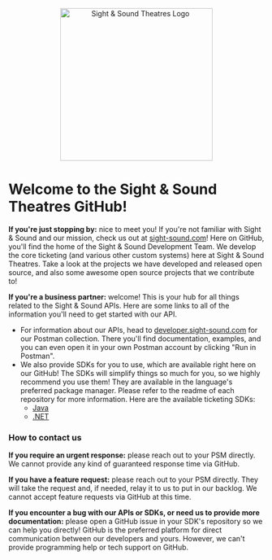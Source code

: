 <p align="center">
  <picture>
    <source media="(prefers-color-scheme: dark)" srcset="https://assets.kontent.sight-sound.com/abe78845-d122-008b-9f9a-d2c272d10c67/0ab9940f-ac72-4971-8539-0bcc2f3db906/S&S_4C_Reverse.png">
    <source media="(prefers-color-scheme: light)" srcset="https://assets.kontent.sight-sound.com/abe78845-d122-008b-9f9a-d2c272d10c67/07242a4c-5986-44f6-b89d-710571af5071/S&S_4C_Positive.png">
    <img alt="Sight &amp; Sound Theatres Logo" width="300px" src="https://assets.kontent.sight-sound.com/abe78845-d122-008b-9f9a-d2c272d10c67/07242a4c-5986-44f6-b89d-710571af5071/S&S_4C_Positive.png">
  </picture>
</p>

# Welcome to the Sight &amp; Sound Theatres GitHub!

**If you're just stopping by:** nice to meet you! If you're not familiar with Sight &amp; Sound and our mission, check us out at [sight-sound.com](https://sight-sound.com)! Here on GitHub, you'll find the home of the Sight &amp; Sound Development Team. We develop the core ticketing (and various other custom systems) here at Sight &amp; Sound Theatres. Take a look at the projects we have developed and released open source, and also some awesome open source projects that we contribute to!

**If you're a business partner:** welcome! This is your hub for all things related to the Sight &amp; Sound APIs. Here are some links to all of the information you'll need to get started with our API.

- For information about our APIs, head to [developer.sight-sound.com](https://developer.sight-sound.com) for our Postman collection. There you'll find documentation, examples, and you can even open it in your own Postman account by clicking "Run in Postman".
- We also provide SDKs for you to use, which are available right here on our GitHub! The SDKs will simplify things so much for you, so we highly recommend you use them! They are available in the language's preferred package manager. Please refer to the readme of each repository for more information. Here are the available ticketing SDKs:
  - [Java](https://github.com/sightsoundtheatres/ticketing-sdk-java)
  - [.NET](https://github.com/sightsoundtheatres/ticketing-sdk-dotnet)
  
### How to contact us

**If you require an urgent response:** please reach out to your PSM directly. We cannot provide any kind of guaranteed response time via GitHub.

**If you have a feature request:** please reach out to your PSM directly. They will take the request and, if needed, relay it to us to put in our backlog. We cannot accept feature requests via GitHub at this time.

**If you encounter a bug with our APIs or SDKs, or need us to provide more documentation:** please open a GitHub issue in your SDK's repository so we can help you directly! GitHub is the preferred platform for direct communication between our developers and yours. However, we can't provide programming help or tech support on GitHub.
